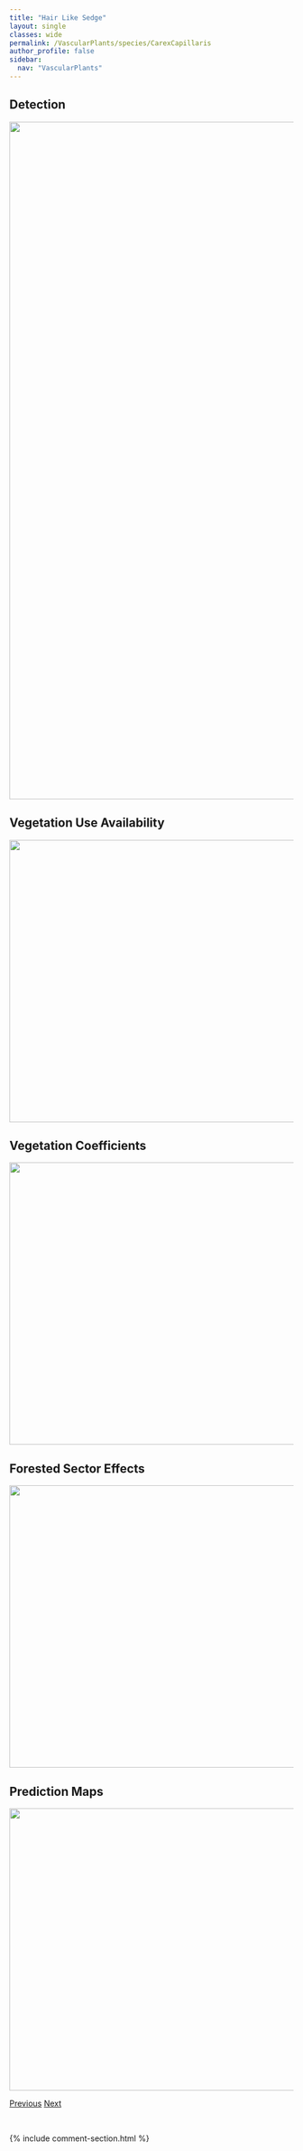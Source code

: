```yaml
---
title: "Hair Like Sedge"
layout: single
classes: wide
permalink: /VascularPlants/species/CarexCapillaris
author_profile: false
sidebar:
  nav: "VascularPlants"
---
```


<h2>Detection</h2>

<a href="https://drive.google.com/uc?export=view&id=1LWtkhmv9dUwazaOvVMBvBixAQbshFOlA">
<img src="https://drive.google.com/uc?export=view&id=1LWtkhmv9dUwazaOvVMBvBixAQbshFOlA" height = "1200" width = "800">
</a>


<h2>Vegetation Use Availability</h2>

<a href="https://drive.google.com/uc?export=view&id=1tbHN5JAfLXUxYQQtRCJoRMxDdeK-plVv">
<img src="https://drive.google.com/uc?export=view&id=1tbHN5JAfLXUxYQQtRCJoRMxDdeK-plVv" height = "500" width = "1000">
</a>


<h2>Vegetation Coefficients</h2>

<a href="https://drive.google.com/uc?export=view&id=1jellGSsoDBLs22wg_nAFt5QGyaW8Cdbk">
<img src="https://drive.google.com/uc?export=view&id=1jellGSsoDBLs22wg_nAFt5QGyaW8Cdbk" height = "500" width = "1000">
</a>


<h2>Forested Sector Effects</h2>

<a href="https://drive.google.com/uc?export=view&id=1sgryQ-bm0iS54HpDXhPWdTsrTrYDL-uE">
<img src="https://drive.google.com/uc?export=view&id=1sgryQ-bm0iS54HpDXhPWdTsrTrYDL-uE" height = "500" width = "1000">
</a>


<h2>Prediction Maps</h2>

<a href="https://drive.google.com/uc?export=view&id=14C6y-nA2jF9VH8cRaosZQA0J2Oq4tOMm">
<img src="https://drive.google.com/uc?export=view&id=14C6y-nA2jF9VH8cRaosZQA0J2Oq4tOMm" height = "500" width = "1000">
</a>


<a href="/DevelopmentWebsite/VascularPlants/species/CarexCanescens" class="pagination--pager" title="Short Sedge">Previous</a> <a href="/DevelopmentWebsite/VascularPlants/species/CarexCapitata" class="pagination--pager" title="Carex capitata">Next</a>

<p>&nbsp;</p>

{% include comment-section.html %}
